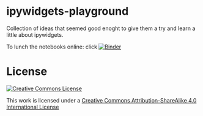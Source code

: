 ipywidgets-playground
=====================

Collection of ideas that seemed good enoght to give them a try and learn a little about ipywidgets.


To lunch the notebooks online: click [![Binder](https://mybinder.org/badge_logo.svg)](https://mybinder.org/v2/gh/akielbowicz/ipywidgets-playground/master)

License
=======

<a rel="license" href="http://creativecommons.org/licenses/by-sa/4.0/"><img alt="Creative Commons License" style="border-width:0" src="http://i.creativecommons.org/l/by-sa/4.0/88x31.png" /></a><br />

This work is licensed under a [Creative Commons Attribution-ShareAlike 4.0 International License](http://creativecommons.org/licenses/by-sa/4.0/)
